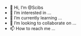 - 👋 Hi, I’m @Scibs
- 👀 I’m interested in ...
- 🌱 I’m currently learning ...
- 💞️ I’m looking to collaborate on ...
- 📫 How to reach me ...

<!---
Scibs/Scibs is a ✨ special ✨ repository because its `README.md` (this file) appears on your GitHub profile.
You can click the Preview link to take a look at your changes.
--->
